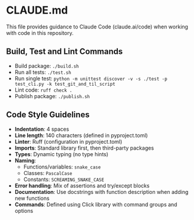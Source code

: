 # CLAUDE.md

This file provides guidance to Claude Code (claude.ai/code) when working with code in this repository.

## Build, Test and Lint Commands
- Build package: `./build.sh`
- Run all tests: `./test.sh`
- Run single test: `python -m unittest discover -v -s ./test -p test_cli.py -k test_git_and_til_script`
- Lint code: `ruff check .`
- Publish package: `./publish.sh`

## Code Style Guidelines
- **Indentation**: 4 spaces
- **Line length**: 140 characters (defined in pyproject.toml)
- **Linter**: Ruff (configuration in pyproject.toml)
- **Imports**: Standard library first, then third-party packages
- **Types**: Dynamic typing (no type hints)
- **Naming**:
  - Functions/variables: `snake_case`
  - Classes: `PascalCase`
  - Constants: `SCREAMING_SNAKE_CASE`
- **Error handling**: Mix of assertions and try/except blocks
- **Documentation**: Use docstrings with function description when adding new functions
- **Commands**: Defined using Click library with command groups and options